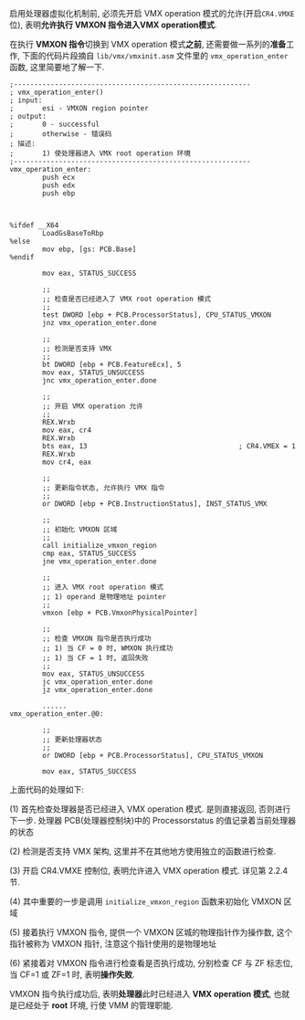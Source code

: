 

启用处理器虚拟化机制前, 必须先开启 VMX operation 模式的允许(开启`CR4.VMXE`位), 表明**允许执行 VMXON 指令进入VMX operation模式**.

在执行 **VMXON 指令**切换到 VMX operation 模式**之前**, 还需要做一系列的**准备**工作, 下面的代码片段摘自 `lib/vmx/vmxinit.asm` 文件里的 `vmx_operation_enter` 函数, 这里简要地了解一下.

```x86asm
;----------------------------------------------------------
; vmx_operation_enter()
; input:
;       esi - VMXON region pointer
; output:
;       0 - successful
;       otherwise - 错误码
; 描述: 
;       1) 使处理器进入 VMX root operation 环境
;----------------------------------------------------------
vmx_operation_enter:
        push ecx
        push edx
        push ebp
        
                
        
%ifdef __X64        
        LoadGsBaseToRbp
%else
        mov ebp, [gs: PCB.Base]
%endif

        mov eax, STATUS_SUCCESS
        
        ;;
        ;; 检查是否已经进入了 VMX root operation 模式
        ;;
        test DWORD [ebp + PCB.ProcessorStatus], CPU_STATUS_VMXON
        jnz vmx_operation_enter.done

        ;;
        ;; 检测是否支持 VMX 
        ;;
        bt DWORD [ebp + PCB.FeatureEcx], 5
        mov eax, STATUS_UNSUCCESS
        jnc vmx_operation_enter.done        
        
        ;;
        ;; 开启 VMX operation 允许
        ;;
        REX.Wrxb
        mov eax, cr4
        REX.Wrxb
        bts eax, 13                                     ; CR4.VMEX = 1
        REX.Wrxb
        mov cr4, eax
        
        ;;
        ;; 更新指令状态, 允许执行 VMX 指令
        ;;
        or DWORD [ebp + PCB.InstructionStatus], INST_STATUS_VMX
        
        ;;
        ;; 初始化 VMXON 区域
        ;;
        call initialize_vmxon_region
        cmp eax, STATUS_SUCCESS
        jne vmx_operation_enter.done

        ;;
        ;; 进入 VMX root operation 模式
        ;; 1) operand 是物理地址 pointer
        ;;
        vmxon [ebp + PCB.VmxonPhysicalPointer]

        ;;
        ;; 检查 VMXON 指令是否执行成功
        ;; 1) 当 CF = 0 时, WMXON 执行成功
        ;; 1) 当 CF = 1 时, 返回失败
        ;;
        mov eax, STATUS_UNSUCCESS
        jc vmx_operation_enter.done
        jz vmx_operation_enter.done

        ......
vmx_operation_enter.@0:        
                
        ;;
        ;; 更新处理器状态
        ;;
        or DWORD [ebp + PCB.ProcessorStatus], CPU_STATUS_VMXON
        
        mov eax, STATUS_SUCCESS
```

上面代码的处理如下:

(1) 首先检查处理器是否已经进入 VMX operation 模式. 是则直接返回, 否则进行下一步. 处理器 PCB(处理器控制块)中的 Processorstatus 的值记录着当前处理器的状态

(2) 检测是否支持 VMX 架构, 这里并不在其他地方使用独立的函数进行检查.   

(3) 开启 CR4.VMXE 控制位, 表明允许进入 VMX operation 模式. 详见第 2.2.4 节. 

(4) 其中重要的一步是调用 `initialize_vmxon_region` 函数来初始化 VMXON 区域

(5) 接着执行 VMXON 指令, 提供一个 VMXON 区城的物理指针作为操作数, 这个指针被称为 VMXON 指针, 注意这个指针使用的是物理地址

(6) 紧接着对 VMXON 指令进行检查看是否执行成功, 分别检查 CF 与 ZF 标志位, 当 CF=1 或 ZF=1 时, 表明**操作失败**. 

VMXON 指今执行成功后, 表明**处理器**此时已经进入 **VMX operation 模式**, 也就是已经处于 **root** 环境, 行使 VMM 的管理职能. 